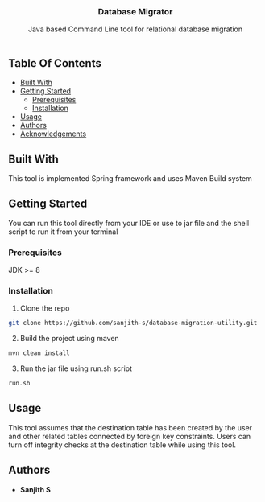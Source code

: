 <br/>
<p align="center">
  <h3 align="center">Database Migrator</h3>

  <p align="center">
    Java based Command Line tool for relational database migration
    <br/>
    <br/>
  </p>
</p>



## Table Of Contents

* [Built With](#built-with)
* [Getting Started](#getting-started)
  * [Prerequisites](#prerequisites)
  * [Installation](#installation)
* [Usage](#usage)
* [Authors](#authors)
* [Acknowledgements](#acknowledgements)

## Built With

This tool is implemented Spring framework and uses Maven Build system

## Getting Started

You can run this tool directly from your IDE or use to jar file and the shell script to run it from your terminal

### Prerequisites

JDK >= 8

### Installation

1. Clone the repo

```sh
git clone https://github.com/sanjith-s/database-migration-utility.git
```

2. Build the project using maven

```sh
mvn clean install
```

3. Run the jar file using run.sh script

```sh
run.sh
```

## Usage

This tool assumes that the destination table has been created by the user and other related tables connected by foreign key constraints. Users can turn off integrity checks at the destination table while using this tool.



## Authors

* **Sanjith S** 
